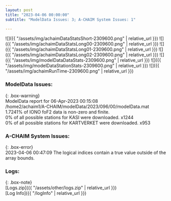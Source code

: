 ```yaml
---
layout: post
title: "2023-04-06 00:00:00"
subtitle: "ModelData Issues: 3; A-CHAIM System Issues: 1"

---
```


![]({{ "/assets/img/achaimDataStatsShort-2309600.png" | relative_url }})
![]({{ "/assets/img/achaimDataStatsLong00-2309600.png" | relative_url }})
![]({{ "/assets/img/achaimDataStatsLong01-2309600.png" | relative_url }})
![]({{ "/assets/img/achaimDataStatsLong02-2309600.png" | relative_url }})
![]({{ "/assets/img/modelDataDataStats-2309600.png" | relative_url }})
![]({{ "/assets/img/modelDataStationStats-2309600.png" | relative_url }})
![]({{ "/assets/img/achaimRunTime-2309600.png" | relative_url }})


### ModelData Issues:  
  
{: .box-warning}  
 ModelData report for 06-Apr-2023 00:15:08   
 /home2/achaim1/A-CHAIM/modelData/2023/096/00/modelData.mat   
 1.7241% of IONO foF2 data is non-zero and finite.   
 0% of all possible stations for KASI were downloaded. x1244   
 0% of all possible stations for KARTVERKET were downloaded. x953   
  
### A-CHAIM System Issues:  
  
{: .box-error}  
2023-04-06 00:47:09 The logical indices contain a true value outside of the array bounds.  

### Logs:  
  
{: .box-note}  
[Logs.zip]({{ "/assets/other/logs.zip" | relative_url }})  
[Log Info]({{ "/logInfo" | relative_url }})  
